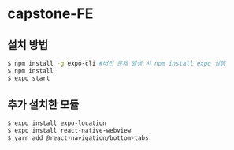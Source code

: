 # capstone-FE

## 설치 방법

```bash
$ npm install -g expo-cli #버전 문제 발생 시 npm install expo 실행
$ npm install
$ expo start
```

## 추가 설치한 모듈

```bash
$ expo install expo-location
$ expo install react-native-webview
$ yarn add @react-navigation/bottom-tabs
```